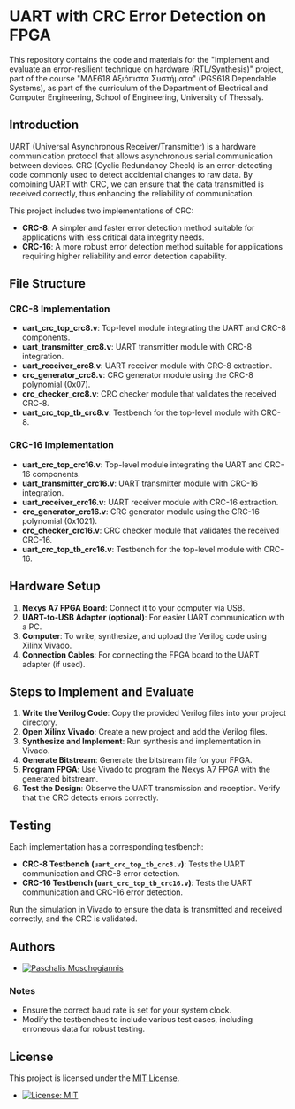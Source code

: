 # UART with CRC Error Detection on FPGA

This repository contains the code and materials for the "Implement and evaluate an error-resilient technique on hardware (RTL/Synthesis)" project, part of the course "ΜΔΕ618 Αξιόπιστα Συστήματα" (PGS618 Dependable Systems), as part of the curriculum of the Department of Electrical and Computer Engineering, School of Engineering, University of Thessaly.

## Introduction

UART (Universal Asynchronous Receiver/Transmitter) is a hardware communication protocol that allows asynchronous serial communication between devices. CRC (Cyclic Redundancy Check) is an error-detecting code commonly used to detect accidental changes to raw data. By combining UART with CRC, we can ensure that the data transmitted is received correctly, thus enhancing the reliability of communication.

This project includes two implementations of CRC:
- **CRC-8**: A simpler and faster error detection method suitable for applications with less critical data integrity needs.
- **CRC-16**: A more robust error detection method suitable for applications requiring higher reliability and error detection capability.

## File Structure

### CRC-8 Implementation

- **uart_crc_top_crc8.v**: Top-level module integrating the UART and CRC-8 components.
- **uart_transmitter_crc8.v**: UART transmitter module with CRC-8 integration.
- **uart_receiver_crc8.v**: UART receiver module with CRC-8 extraction.
- **crc_generator_crc8.v**: CRC generator module using the CRC-8 polynomial (0x07).
- **crc_checker_crc8.v**: CRC checker module that validates the received CRC-8.
- **uart_crc_top_tb_crc8.v**: Testbench for the top-level module with CRC-8.

### CRC-16 Implementation

- **uart_crc_top_crc16.v**: Top-level module integrating the UART and CRC-16 components.
- **uart_transmitter_crc16.v**: UART transmitter module with CRC-16 integration.
- **uart_receiver_crc16.v**: UART receiver module with CRC-16 extraction.
- **crc_generator_crc16.v**: CRC generator module using the CRC-16 polynomial (0x1021).
- **crc_checker_crc16.v**: CRC checker module that validates the received CRC-16.
- **uart_crc_top_tb_crc16.v**: Testbench for the top-level module with CRC-16.

## Hardware Setup

1. **Nexys A7 FPGA Board**: Connect it to your computer via USB.
2. **UART-to-USB Adapter (optional)**: For easier UART communication with a PC.
3. **Computer**: To write, synthesize, and upload the Verilog code using Xilinx Vivado.
4. **Connection Cables**: For connecting the FPGA board to the UART adapter (if used).

## Steps to Implement and Evaluate

1. **Write the Verilog Code**: Copy the provided Verilog files into your project directory.
2. **Open Xilinx Vivado**: Create a new project and add the Verilog files.
3. **Synthesize and Implement**: Run synthesis and implementation in Vivado.
4. **Generate Bitstream**: Generate the bitstream file for your FPGA.
5. **Program FPGA**: Use Vivado to program the Nexys A7 FPGA with the generated bitstream.
6. **Test the Design**: Observe the UART transmission and reception. Verify that the CRC detects errors correctly.

## Testing

Each implementation has a corresponding testbench:
- **CRC-8 Testbench (`uart_crc_top_tb_crc8.v`)**: Tests the UART communication and CRC-8 error detection.
- **CRC-16 Testbench (`uart_crc_top_tb_crc16.v`)**: Tests the UART communication and CRC-16 error detection.

Run the simulation in Vivado to ensure the data is transmitted and received correctly, and the CRC is validated.

## Authors

- [![Paschalis Moschogiannis](https://img.shields.io/badge/GitHub-Paschalis_Moschogiannis-00FFFF?style=flat&logo=github)](https://github.com/Paschalis)

### Notes

- Ensure the correct baud rate is set for your system clock.
- Modify the testbenches to include various test cases, including erroneous data for robust testing.

## License

This project is licensed under the [MIT License](LICENSE).

- [![License: MIT](https://img.shields.io/badge/License-MIT-yellow.svg)](https://opensource.org/licenses/MIT)

